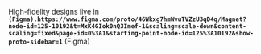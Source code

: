 High-fidelity designs live in **` (Figma).https://www.figma.com/proto/46Wkxg7hmWvuTVZzU3qD4q/Magnet?node-id=125-10192&t=MxK4GIok0nQ3Imef-1&scaling=scale-down&content-scaling=fixed&page-id=0%3A1&starting-point-node-id=125%3A10192&show-proto-sidebar=1 `** (Figma)
